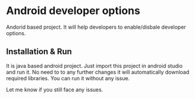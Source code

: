 # Android developer options
Andorid based project.
It will help developers to enable/disbale developer options.

## Installation & Run

It is java based android project.
Just import this project in android studio and run it.
No need to to any further changes it will automatically download required libraries.
You can run it without any issue.

Let me know if you still face any issues.